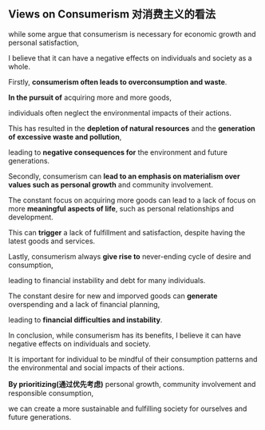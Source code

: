 ## Views on Consumerism 对消费主义的看法

while some argue that consumerism is necessary for economic growth and personal satisfaction, 

I believe that it can have a negative effects on individuals and society as a whole.

Firstly, **consumerism often leads to overconsumption and waste**. 

**In the pursuit of** acquiring more and more goods, 

individuals often neglect the environmental impacts of their actions.

This has resulted in the **depletion of natural resources** and the **generation of excessive waste and pollution**,

leading to **negative consequences for** the environment and future generations.

Secondly, consumerism can **lead to an emphasis on materialism over values such as personal growth** and community involvement.

The constant focus on acquiring more goods can lead to a lack of focus on more **meaningful aspects of life**, such as personal relationships and development.

This can **trigger** a lack of fulfillment and satisfaction, despite having the latest goods and services.

Lastly, consumerism always **give rise to** never-ending cycle of desire and consumption,

leading to financial instability and debt for many individuals.

The constant desire for new and imporved goods can **generate** overspending and a lack of financial planning,

leading to **financial difficulties and instability**.

In conclusion, while consumerism has its benefits, I believe it can have negative effects on individuals and society.

It is important for individual to be mindful of their consumption patterns and the environmental and social impacts of their actions.

**By prioritizing(通过优先考虑)** personal growth, community involvement and responsible consumption, 

we can create a more sustainable and fulfilling society for ourselves and future generations.







